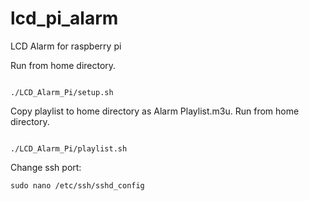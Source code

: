 lcd_pi_alarm
============

LCD Alarm for raspberry pi

Run from home directory.

<code>
./LCD_Alarm_Pi/setup.sh
</code>


Copy playlist to home directory as Alarm Playlist.m3u. Run from home directory.

<code>
./LCD_Alarm_Pi/playlist.sh
</code>

Change ssh port:

<code>sudo nano /etc/ssh/sshd_config</code>